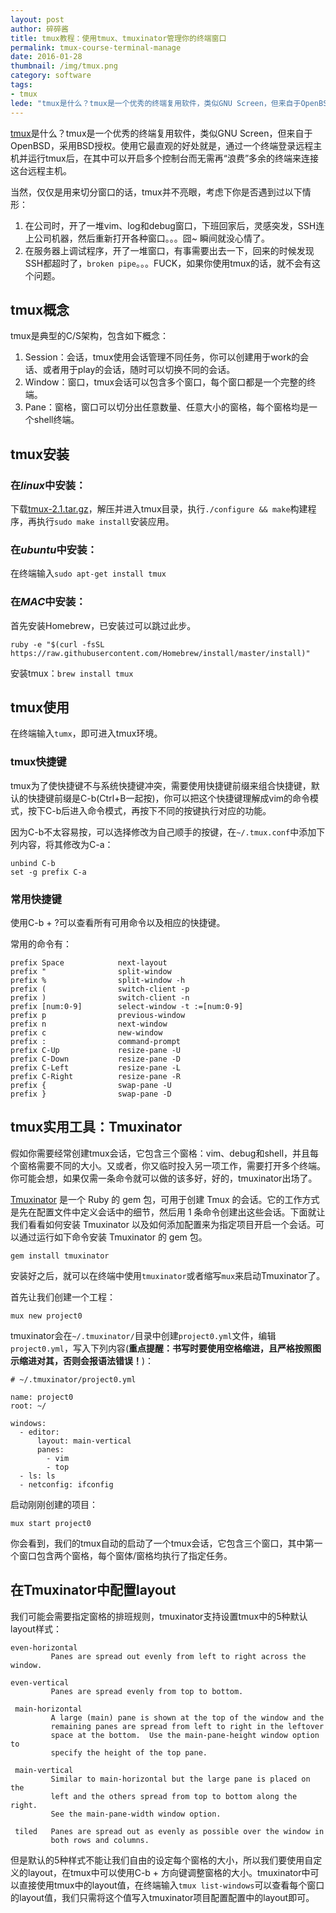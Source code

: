 ```yaml
---
layout: post
author: 碎碎酱
title: tmux教程：使用tmux、tmuxinator管理你的终端窗口
permalink: tmux-course-terminal-manage
date: 2016-01-28
thumbnail: /img/tmux.png
category: software
tags:
- tmux
lede: "tmux是什么？tmux是一个优秀的终端复用软件，类似GNU Screen，但来自于OpenBSD，采用BSD授权。使用它最直观的好处就是，通过一个终端登录远程主机并运行tmux后，在其中可以开启多个控制台而无需再“浪费”多余的终端来连接这台远程主机。"
---
```


[tmux][2]是什么？tmux是一个优秀的终端复用软件，类似GNU Screen，但来自于OpenBSD，采用BSD授权。使用它最直观的好处就是，通过一个终端登录远程主机并运行tmux后，在其中可以开启多个控制台而无需再“浪费”多余的终端来连接这台远程主机。

当然，仅仅是用来切分窗口的话，tmux并不亮眼，考虑下你是否遇到过以下情形：

1. 在公司时，开了一堆vim、log和debug窗口，下班回家后，灵感突发，SSH连上公司机器，然后重新打开各种窗口。。。囧~ 瞬间就没心情了。
2. 在服务器上调试程序，开了一堆窗口，有事需要出去一下，回来的时候发现SSH都超时了，`broken pipe`。。。FUCK，如果你使用tmux的话，就不会有这个问题。

## tmux概念

tmux是典型的C/S架构，包含如下概念：

1. Session：会话，tmux使用会话管理不同任务，你可以创建用于work的会话、或者用于play的会话，随时可以切换不同的会话。
2. Window：窗口，tmux会话可以包含多个窗口，每个窗口都是一个完整的终端。
3. Pane：窗格，窗口可以切分出任意数量、任意大小的窗格，每个窗格均是一个shell终端。

## tmux安装

### 在*linux*中安装：

下载[tmux-2.1.tar.gz][3]，解压并进入tmux目录，执行`./configure && make`构建程序，再执行`sudo make install`安装应用。

### 在*ubuntu*中安装：

在终端输入`sudo apt-get install tmux`

### 在*MAC*中安装：

首先安装Homebrew，已安装过可以跳过此步。

```
ruby -e "$(curl -fsSL https://raw.githubusercontent.com/Homebrew/install/master/install)"
```

安装tmux：`brew install tmux`

## tmux使用

在终端输入`tumx`，即可进入tmux环境。

### tmux快捷键

tmux为了使快捷键不与系统快捷键冲突，需要使用快捷键前缀来组合快捷键，默认的快捷键前缀是C-b(Ctrl+B一起按)，你可以把这个快捷键理解成vim的命令模式，按下C-b后进入命令模式，再按下不同的按键执行对应的功能。

因为C-b不太容易按，可以选择修改为自己顺手的按键，在`~/.tmux.conf`中添加下列内容，将其修改为C-a：

```
unbind C-b
set -g prefix C-a
```

### 常用快捷键

使用C-b + ?可以查看所有可用命令以及相应的快捷键。

常用的命令有：

```
prefix Space            next-layout
prefix "                split-window
prefix %                split-window -h
prefix (                switch-client -p
prefix )                switch-client -n
prefix [num:0-9]        select-window -t :=[num:0-9]
prefix p                previous-window
prefix n                next-window
prefix c                new-window
prefix :                command-prompt
prefix C-Up             resize-pane -U
prefix C-Down           resize-pane -D
prefix C-Left           resize-pane -L
prefix C-Right          resize-pane -R
prefix {                swap-pane -U
prefix }                swap-pane -D
```

## tmux实用工具：Tmuxinator

假如你需要经常创建tmux会话，它包含三个窗格：vim、debug和shell，并且每个窗格需要不同的大小。又或者，你又临时投入另一项工作，需要打开多个终端。你可能会想，如果仅需一条命令就可以做的该多好，好的，tmuxinator出场了。

[Tmuxinator][4] 是一个 Ruby 的 gem 包，可用于创建 Tmux 的会话。它的工作方式是先在配置文件中定义会话中的细节，然后用 1 条命令创建出这些会话。下面就让我们看看如何安装 Tmuxinator 以及如何添加配置来为指定项目开启一个会话。可以通过运行如下命令安装 Tmuxinator 的 gem 包。

```
gem install tmuxinator
```

安装好之后，就可以在终端中使用`tmuxinator`或者缩写`mux`来启动Tmuxinator了。

首先让我们创建一个工程：

```
mux new project0
```

tmuxinator会在`~/.tmuxinator/`目录中创建`project0.yml`文件，编辑`project0.yml`，写入下列内容(**重点提醒：书写时要使用空格缩进，且严格按照图示缩进对其，否则会报语法错误！**)：

```
# ~/.tmuxinator/project0.yml

name: project0
root: ~/

windows:
  - editor:
      layout: main-vertical
      panes:
        - vim
        - top
  - ls: ls
  - netconfig: ifconfig
```

启动刚刚创建的项目：

```
mux start project0
```

你会看到，我们的tmux自动的启动了一个tmux会话，它包含三个窗口，其中第一个窗口包含两个窗格，每个窗体/窗格均执行了指定任务。

## 在Tmuxinator中配置layout

我们可能会需要指定窗格的排班规则，tmuxinator支持设置tmux中的5种默认layout样式：

    even-horizontal
             Panes are spread out evenly from left to right across the window.

    even-vertical
             Panes are spread evenly from top to bottom.

     main-horizontal
             A large (main) pane is shown at the top of the window and the
             remaining panes are spread from left to right in the leftover
             space at the bottom.  Use the main-pane-height window option to
             specify the height of the top pane.

     main-vertical
             Similar to main-horizontal but the large pane is placed on the
             left and the others spread from top to bottom along the right.
             See the main-pane-width window option.

     tiled   Panes are spread out as evenly as possible over the window in
             both rows and columns.

但是默认的5种样式不能让我们自由的设定每个窗格的大小，所以我们要使用自定义的layout，在tmux中可以使用C-b + 方向键调整窗格的大小。tmuxinator中可以直接使用tmux中的layout值，在终端输入`tmux list-windows`可以查看每个窗口的layout值，我们只需将这个值写入tmuxinator项目配置配置中的layout即可。

  [1]: http://www.suisuijiang.com
  [2]: https://tmux.github.io/
  [3]: https://github.com/tmux/tmux/releases/download/2.1/tmux-2.1.tar.gz
  [4]: https://github.com/tmuxinator/tmuxinator